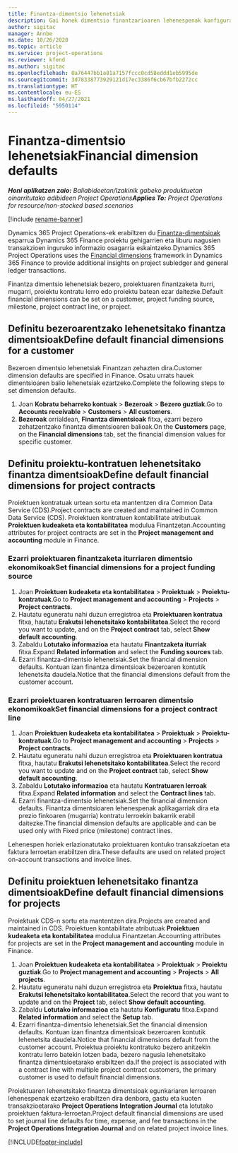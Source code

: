 ```yaml
---
title: Finantza-dimentsio lehenetsiak
description: Gai honek dimentsio finantzarioaren lehenespenak konfiguratzeko moduari buruzko informazioa eskaintzen du.
author: sigitac
manager: Annbe
ms.date: 10/26/2020
ms.topic: article
ms.service: project-operations
ms.reviewer: kfend
ms.author: sigitac
ms.openlocfilehash: 0a76447bb1a81a7157fccc0cd58eddd1eb5995de
ms.sourcegitcommit: 3d78338773929121d17ec3386f6cb67bfb2272cc
ms.translationtype: HT
ms.contentlocale: eu-ES
ms.lasthandoff: 04/27/2021
ms.locfileid: "5950114"
---
```

# <a name="financial-dimension-defaults"></a><span data-ttu-id="27a9e-103">Finantza-dimentsio lehenetsiak</span><span class="sxs-lookup"><span data-stu-id="27a9e-103">Financial dimension defaults</span></span>

<span data-ttu-id="27a9e-104">_**Honi aplikatzen zaio:** Baliabideetan/Izakinik gabeko produktuetan oinarritutako adibideen Project Operations_</span><span class="sxs-lookup"><span data-stu-id="27a9e-104">_**Applies To:** Project Operations for resource/non-stocked based scenarios_</span></span>

[!include [rename-banner](~/includes/cc-data-platform-banner.md)]

<span data-ttu-id="27a9e-105">Dynamics 365 Project Operations-ek erabiltzen du [Finantza-dimentsioak](/dynamics365/finance/general-ledger/financial-dimensions) esparrua Dynamics 365 Finance proiektu gehigarrien eta liburu nagusien transakzioen inguruko informazio osagarria eskaintzeko.</span><span class="sxs-lookup"><span data-stu-id="27a9e-105">Dynamics 365 Project Operations uses the [Financial dimensions](/dynamics365/finance/general-ledger/financial-dimensions) framework in Dynamics 365 Finance to provide additional insights on project subledger and general ledger transactions.</span></span>

<span data-ttu-id="27a9e-106">Finantza dimentsio lehenetsiak bezero, proiektuaren finantzaketa iturri, mugarri, proiektu kontratu lerro edo proiektu batean ezar daitezke.</span><span class="sxs-lookup"><span data-stu-id="27a9e-106">Default financial dimensions can be set on a customer, project funding source, milestone, project contract line, or project.</span></span>

## <a name="define-default-financial-dimensions-for-a-customer"></a><span data-ttu-id="27a9e-107">Definitu bezeroarentzako lehenetsitako finantza dimentsioak</span><span class="sxs-lookup"><span data-stu-id="27a9e-107">Define default financial dimensions for a customer</span></span>

<span data-ttu-id="27a9e-108">Bezeroen dimentsio lehenetsiak Finantzan zehazten dira.</span><span class="sxs-lookup"><span data-stu-id="27a9e-108">Customer dimension defaults are specified in Finance.</span></span> <span data-ttu-id="27a9e-109">Osatu urrats hauek dimentsioaren balio lehenetsiak ezartzeko.</span><span class="sxs-lookup"><span data-stu-id="27a9e-109">Complete the following steps to set dimension defaults.</span></span>

1. <span data-ttu-id="27a9e-110">Joan **Kobratu beharreko kontuak** > **Bezeroak** > **Bezero guztiak**.</span><span class="sxs-lookup"><span data-stu-id="27a9e-110">Go to **Accounts receivable** > **Customers** > **All customers**.</span></span>
2. <span data-ttu-id="27a9e-111">**Bezeroak** orrialdean, **Finantza dimentsioak** fitxa, ezarri bezero zehatzentzako finantza dimentsioaren balioak.</span><span class="sxs-lookup"><span data-stu-id="27a9e-111">On the **Customers** page, on the **Financial dimensions** tab, set the financial dimension values for specific customer.</span></span>

## <a name="define-default-financial-dimensions-for-project-contracts"></a><span data-ttu-id="27a9e-112">Definitu proiektu-kontratuen lehenetsitako finantza dimentsioak</span><span class="sxs-lookup"><span data-stu-id="27a9e-112">Define default financial dimensions for project contracts</span></span>

<span data-ttu-id="27a9e-113">Proiektuen kontratuak urtean sortu eta mantentzen dira Common Data Service (CDS).</span><span class="sxs-lookup"><span data-stu-id="27a9e-113">Project contracts are created and maintained in Common Data Service (CDS).</span></span> <span data-ttu-id="27a9e-114">Proiektuen kontratuen kontabilitate atributuak **Proiektuen kudeaketa eta kontabilitatea** modulua Finantzetan.</span><span class="sxs-lookup"><span data-stu-id="27a9e-114">Accounting attributes for project contracts are set in the **Project management and accounting** module in Finance.</span></span>

### <a name="set-financial-dimensions-for-a-project-funding-source"></a><span data-ttu-id="27a9e-115">Ezarri proiektuaren finantzaketa iturriaren dimentsio ekonomikoak</span><span class="sxs-lookup"><span data-stu-id="27a9e-115">Set financial dimensions for a project funding source</span></span>

1. <span data-ttu-id="27a9e-116">Joan **Proiektuen kudeaketa eta kontabilitatea** > **Proiektuak** > **Proiektu-kontratuak**.</span><span class="sxs-lookup"><span data-stu-id="27a9e-116">Go to **Project management and accounting** > **Projects** > **Project contracts**.</span></span>
2. <span data-ttu-id="27a9e-117">Hautatu eguneratu nahi duzun erregistroa eta **Proiektuaren kontratua** fitxa, hautatu **Erakutsi lehenetsitako kontabilitatea**.</span><span class="sxs-lookup"><span data-stu-id="27a9e-117">Select the record you want to update, and on the **Project contract** tab, select **Show default accounting**.</span></span>
3. <span data-ttu-id="27a9e-118">Zabaldu **Lotutako informazioa** eta hautatu **Finantzaketa iturriak** fitxa.</span><span class="sxs-lookup"><span data-stu-id="27a9e-118">Expand **Related information** and select the **Funding sources** tab.</span></span>
4. <span data-ttu-id="27a9e-119">Ezarri finantza-dimentsio lehenetsiak.</span><span class="sxs-lookup"><span data-stu-id="27a9e-119">Set the financial dimension defaults.</span></span> <span data-ttu-id="27a9e-120">Kontuan izan finantza dimentsioak bezeroaren kontutik lehenetsita daudela.</span><span class="sxs-lookup"><span data-stu-id="27a9e-120">Notice that the financial dimensions default from the customer account.</span></span>

### <a name="set-financial-dimensions-for-a-project-contract-line"></a><span data-ttu-id="27a9e-121">Ezarri proiektuaren kontratuaren lerroaren dimentsio ekonomikoak</span><span class="sxs-lookup"><span data-stu-id="27a9e-121">Set financial dimensions for a project contract line</span></span>

1. <span data-ttu-id="27a9e-122">Joan **Proiektuen kudeaketa eta kontabilitatea** > **Proiektuak** > **Proiektu-kontratuak**.</span><span class="sxs-lookup"><span data-stu-id="27a9e-122">Go to **Project management and accounting** > **Projects** > **Project contracts**.</span></span>
2. <span data-ttu-id="27a9e-123">Hautatu eguneratu nahi duzun erregistroa eta **Proiektuaren kontratua** fitxa, hautatu **Erakutsi lehenetsitako kontabilitatea**.</span><span class="sxs-lookup"><span data-stu-id="27a9e-123">Select the record you want to update and on the **Project contract** tab, select **Show default accounting**.</span></span>
3. <span data-ttu-id="27a9e-124">Zabaldu **Lotutako informazioa** eta hautatu **Kontratuaren lerroak** fitxa.</span><span class="sxs-lookup"><span data-stu-id="27a9e-124">Expand **Related information** and select the **Contract lines** tab.</span></span>
4. <span data-ttu-id="27a9e-125">Ezarri finantza-dimentsio lehenetsiak.</span><span class="sxs-lookup"><span data-stu-id="27a9e-125">Set the financial dimension defaults.</span></span> <span data-ttu-id="27a9e-126">Finantza dimentsioaren lehenespenak aplikagarriak dira eta prezio finkoaren (mugarria) kontratu lerroekin bakarrik erabil daitezke.</span><span class="sxs-lookup"><span data-stu-id="27a9e-126">The financial dimension defaults are applicable and can be used only with Fixed price (milestone) contract lines.</span></span>

<span data-ttu-id="27a9e-127">Lehenespen horiek erlazionatutako proiektuaren kontuko transakzioetan eta faktura lerroetan erabiltzen dira.</span><span class="sxs-lookup"><span data-stu-id="27a9e-127">These defaults are used on related project on-account transactions and invoice lines.</span></span>

## <a name="define-default-financial-dimensions-for-projects"></a><span data-ttu-id="27a9e-128">Definitu proiektuen lehenetsitako finantza dimentsioak</span><span class="sxs-lookup"><span data-stu-id="27a9e-128">Define default financial dimensions for projects</span></span>

<span data-ttu-id="27a9e-129">Proiektuak CDS-n sortu eta mantentzen dira.</span><span class="sxs-lookup"><span data-stu-id="27a9e-129">Projects are created and maintained in CDS.</span></span> <span data-ttu-id="27a9e-130">Proiektuen kontabilitate atributuak **Proiektuen kudeaketa eta kontabilitatea** modulua Finantzetan.</span><span class="sxs-lookup"><span data-stu-id="27a9e-130">Accounting attributes for projects are set in the **Project management and accounting** module in Finance.</span></span>

1. <span data-ttu-id="27a9e-131">Joan **Proiektuen kudeaketa eta kontabilitatea** > **Proiektuak** > **Proiektu guztiak**.</span><span class="sxs-lookup"><span data-stu-id="27a9e-131">Go to **Project management and accounting** > **Projects** > **All projects**.</span></span>
2. <span data-ttu-id="27a9e-132">Hautatu eguneratu nahi duzun erregistroa eta **Proiektua** fitxa, hautatu **Erakutsi lehenetsitako kontabilitatea**.</span><span class="sxs-lookup"><span data-stu-id="27a9e-132">Select the record that you want to update and on the **Project** tab, select **Show default accounting**.</span></span>
3. <span data-ttu-id="27a9e-133">Zabaldu **Lotutako informazioa** eta hautatu **Konfiguratu** fitxa.</span><span class="sxs-lookup"><span data-stu-id="27a9e-133">Expand **Related information** and select the **Setup** tab.</span></span>
4. <span data-ttu-id="27a9e-134">Ezarri finantza-dimentsio lehenetsiak.</span><span class="sxs-lookup"><span data-stu-id="27a9e-134">Set the financial dimension defaults.</span></span> <span data-ttu-id="27a9e-135">Kontuan izan finantza dimentsioak bezeroaren kontutik lehenetsita daudela.</span><span class="sxs-lookup"><span data-stu-id="27a9e-135">Notice that financial dimensions default from the customer account.</span></span> <span data-ttu-id="27a9e-136">Proiektua proiektu kontratuko bezero anitzekin kontratu lerro batekin lotzen bada, bezero nagusia lehenetsitako finantza dimentsioetarako erabiltzen da.</span><span class="sxs-lookup"><span data-stu-id="27a9e-136">If the project is associated with a contract line with multiple project contract customers, the primary customer is used to default financial dimensions.</span></span>

<span data-ttu-id="27a9e-137">Proiektuaren lehenetsitako finantza dimentsioak egunkariaren lerroaren lehenespenak ezartzeko erabiltzen dira denbora, gastu eta kuoten transakzioetarako **Project Operations Integration Journal** eta lotutako proiektuen faktura-lerroetan.</span><span class="sxs-lookup"><span data-stu-id="27a9e-137">Project default financial dimensions are used to set journal line defaults for time, expense, and fee transactions in the **Project Operations Integration Journal** and on related project invoice lines.</span></span>


[!INCLUDE[footer-include](../includes/footer-banner.md)]